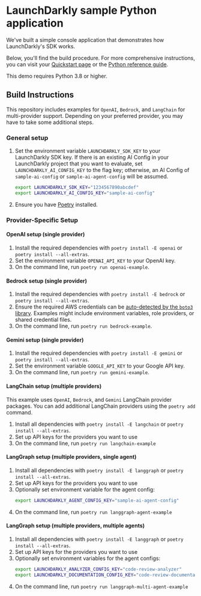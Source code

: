 # LaunchDarkly sample Python application

We've built a simple console application that demonstrates how LaunchDarkly's SDK works.

Below, you'll find the build procedure. For more comprehensive instructions, you can visit your [Quickstart page](https://docs.launchdarkly.com/home/ai-configs/quickstart) or the [Python reference guide](https://docs.launchdarkly.com/sdk/ai/python).

This demo requires Python 3.8 or higher.

## Build Instructions

This repository includes examples for `OpenAI`, `Bedrock`, and `LangChain` for multi-provider support. Depending on your preferred provider, you may have to take some additional steps.

### General setup

1. Set the environment variable `LAUNCHDARKLY_SDK_KEY` to your LaunchDarkly SDK key. If there is an existing AI Config in your LaunchDarkly project that you want to evaluate, set `LAUNCHDARKLY_AI_CONFIG_KEY` to the flag key; otherwise, an AI Config of `sample-ai-config` or `sample-ai-agent-config` will be assumed.

   ```bash
   export LAUNCHDARKLY_SDK_KEY="1234567890abcdef"
   export LAUNCHDARKLY_AI_CONFIG_KEY="sample-ai-config"
   ```

1. Ensure you have [Poetry](https://python-poetry.org/) installed.

### Provider-Specific Setup

#### OpenAI setup (single provider)

1. Install the required dependencies with `poetry install -E openai` or `poetry install --all-extras`.
1. Set the environment variable `OPENAI_API_KEY` to your OpenAI key.
1. On the command line, run `poetry run openai-example`.

#### Bedrock setup (single provider)

1. Install the required dependencies with `poetry install -E bedrock` or `poetry install --all-extras`.
1. Ensure the required AWS credentials can be [auto-detected by the `boto3` library](https://boto3.amazonaws.com/v1/documentation/api/latest/guide/credentials.html). Examples might include environment variables, role providers, or shared credential files.
1. On the command line, run `poetry run bedrock-example`.

#### Gemini setup (single provider)

1. Install the required dependencies with `poetry install -E gemini` or `poetry install --all-extras`.
1. Set the environment variable `GOOGLE_API_KEY` to your Google API key.
1. On the command line, run `poetry run gemini-example`.

#### LangChain setup (multiple providers)

This example uses `OpenAI`, `Bedrock`, and `Gemini` LangChain provider packages. You can add additional LangChain providers using the `poetry add` command.

1. Install all dependencies with `poetry install -E langchain` or `poetry install --all-extras`.
1. Set up API keys for the providers you want to use
1. On the command line, run `poetry run langchain-example`

#### LangGraph setup (multiple providers, single agent)

1. Install all dependencies with `poetry install -E langgraph` or `poetry install --all-extras`.
1. Set up API keys for the providers you want to use
1. Optionally set environment variable for the agent config:
   ```bash
   export LAUNCHDARKLY_AGENT_CONFIG_KEY="sample-ai-agent-config"
   ```
1. On the command line, run `poetry run langgraph-agent-example`

#### LangGraph setup (multiple providers, multiple agents)

1. Install all dependencies with `poetry install -E langgraph` or `poetry install --all-extras`.
1. Set up API keys for the providers you want to use
1. Optionally set environment variables for the agent configs:
   ```bash
   export LAUNCHDARKLY_ANALYZER_CONFIG_KEY="code-review-analyzer"
   export LAUNCHDARKLY_DOCUMENTATION_CONFIG_KEY="code-review-documentation"
   ```
1. On the command line, run `poetry run langgraph-multi-agent-example`
